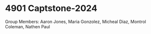 # 4901 Captstone-2024
Group Members:
  Aaron Jones,
  Maria Gonzolez,
  Micheal Diaz,
  Montrol Coleman,
  Nathen Paul
